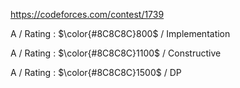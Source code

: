 https://codeforces.com/contest/1739

A / Rating : $\color{#8C8C8C}800$ / Implementation

A / Rating : $\color{#8C8C8C}1100$ / Constructive

A / Rating : $\color{#8C8C8C}1500$ / DP
